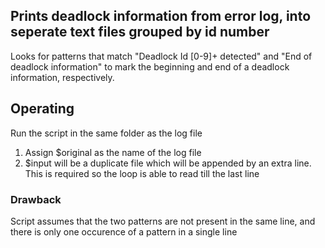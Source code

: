 ## Prints deadlock information from error log, into seperate text files grouped by id number <br>
Looks for patterns that match "Deadlock Id [0-9]+ detected" and "End of deadlock information" to mark the beginning and end of a deadlock information, respectively. <br>

## Operating <br>
Run the script in the same folder as the log file <br> 
1. Assign $original as the name of the log file <br>
2. $input will be a duplicate file which will be appended by an extra line. This is required so the loop is able to read till the last line <br>


### Drawback <br>
Script assumes that the two patterns are not present in the same line, and there is only one occurence of a pattern in a single line


